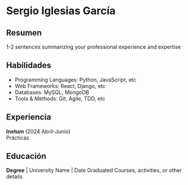 # Sergio Iglesias García


## Resumen
1-2 sentences summarizing your professional experience and expertise

## Habilidades
- Programming Languages: Python, JavaScript, etc 
- Web Frameworks: React, Django, etc
- Databases: MySQL, MongoDB
- Tools & Methods: Git, Agile, TDD, etc

## Experiencia
**Inetum** (2024 Abril-Junio)   
Prácticas

## Educación
**Degree** | University Name | Date Graduated
Courses, activities, or other details
